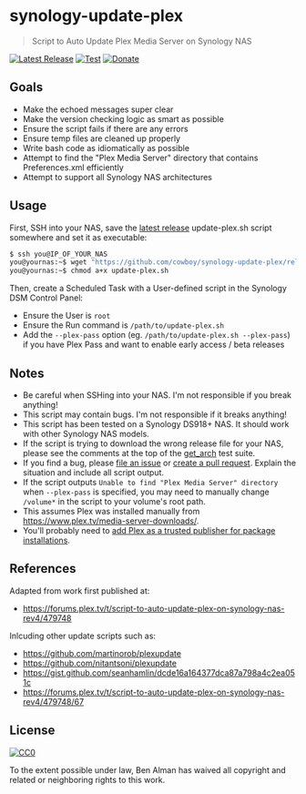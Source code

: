 # synology-update-plex
> Script to Auto Update Plex Media Server on Synology NAS

[![Latest Release](https://img.shields.io/github/v/release/cowboy/synology-update-plex)][release]
[![Test](https://github.com/cowboy/synology-update-plex/workflows/Test/badge.svg)][test-master]
[![Donate](https://img.shields.io/badge/Support%20this%20project!-$5-success)][donate]

## Goals

- Make the echoed messages super clear
- Make the version checking logic as smart as possible
- Ensure the script fails if there are any errors
- Ensure temp files are cleaned up properly
- Write bash code as idiomatically as possible
- Attempt to find the "Plex Media Server" directory that contains Preferences.xml efficiently
- Attempt to support all Synology NAS architectures

## Usage

First, SSH into your NAS, save the [latest release][release] update-plex.sh script somewhere and set it as executable:

```sh
$ ssh you@IP_OF_YOUR_NAS
you@yournas:~$ wget "https://github.com/cowboy/synology-update-plex/releases/latest/download/update-plex.sh"
you@yournas:~$ chmod a+x update-plex.sh
```

Then, create a Scheduled Task with a User-defined script in the Synology DSM Control Panel:
- Ensure the User is `root`
- Ensure the Run command is `/path/to/update-plex.sh`
- Add the `--plex-pass` option (eg. `/path/to/update-plex.sh --plex-pass`) if you have Plex Pass and want to enable early access / beta releases

## Notes

[donate]: https://www.paypal.com/cgi-bin/webscr?cmd=_s-xclick&hosted_button_id=RRUNYDUYBAH58&source=url
[test-master]: https://github.com/cowboy/synology-update-plex/actions?query=workflow%3ATest+branch%3Amaster
[release]: https://github.com/cowboy/synology-update-plex/releases/latest
[issue]: https://github.com/cowboy/synology-update-plex/issues
[pr]: https://github.com/cowboy/synology-update-plex/pulls

- Be careful when SSHing into your NAS. I'm not responsible if you break anything!
- This script may contain bugs. I'm not responsible if it breaks anything!
- This script has been tested on a Synology DS918+ NAS. It should work with other Synology NAS models.
- If the script is trying to download the wrong release file for your NAS, please see the comments at the top of the [get_arch](/test/get_arch.bats) test suite.
- If you find a bug, please [file an issue][issue] or [create a pull request][pr]. Explain the situation and include all script output.
- If the script outputs `Unable to find "Plex Media Server" directory` when `--plex-pass` is specified, you may need to manually change `/volume*` in the script to your volume's root path.
- This assumes Plex was installed manually from https://www.plex.tv/media-server-downloads/.
- You'll probably need to [add Plex as a trusted publisher for package installations](https://support.plex.tv/hc/en-us/articles/205165858).

## References

Adapted from work first published at:
- https://forums.plex.tv/t/script-to-auto-update-plex-on-synology-nas-rev4/479748

Inlcuding other update scripts such as:
- https://github.com/martinorob/plexupdate
- https://github.com/nitantsoni/plexupdate
- https://gist.github.com/seanhamlin/dcde16a164377dca87a798a4c2ea051c
- https://forums.plex.tv/t/script-to-auto-update-plex-on-synology-nas-rev4/479748/67

## License

[![CC0](http://mirrors.creativecommons.org/presskit/buttons/88x31/svg/cc-zero.svg)](https://creativecommons.org/publicdomain/zero/1.0/)

To the extent possible under law, Ben Alman has waived all copyright and related or neighboring rights to this work.
